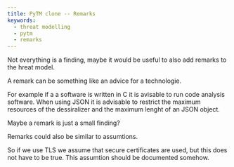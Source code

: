 ```yaml
---
title: PyTM clone -- Remarks
keywords: 
  - threat modelling
  - pytm 
  - remarks
---
```


Not everything is a finding, maybe it would be useful to also add remarks to the hreat model.

A remark can be something like an advice for a technologie.

For example if a a software is written in C it is avisable to run code analysis software.
When using JSON it is advisable to restrict the maximum resources of the dessiralizer and the maximum lenght of an JSON object.

Maybe a remark is just a small finding?

Remarks could also be similar to assumtions.

So if we use TLS we assume that secure certificates are used, but this does not have to be true.
This assumtion should be documented somehow.
